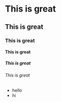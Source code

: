# This is great
## This is great
### This is great
#### This is great
##### This is great
###### This is great
- hello
- hi
